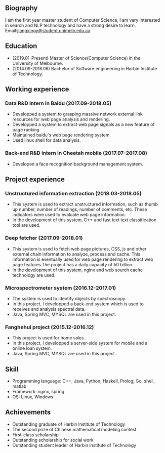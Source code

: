
## Biography

I am the first year master student of Computer Science, I am very interested in search and NLP technology and have a strong desire to learn.
<br>
Email:jiangxingy@student.unimelb.edu.au<br>


## Education
* (2019.01-Present) Master of Science(Computer Science) in the University of Melbourne.<br>
* (2014.09-2018.06) Bachelor of Software engineering in Harbin Institute of Technology.<br>


## Working experience

### Data R&D intern in Baidu (2017.09-2018.05)

* Developped a system to grasping massive network external link resources for web page analysis and rendering. 
* Developped a system to extract web page signals as a new feature of page ranking.
* Maintained baidu's web page rendering system.
* Used linux shell for data analysis.

### Back-end R&D intern in Cheetah mobile (2017.07-2017.08)

* Developed a face recognition background management system.

## Project experience


### Unstructured information extraction (2018.03-2018.05)

* This system is used to extract unstructured information, such as thumb up number, number of readings, number of comments, etc. These indicators were used to evaluate web page information.<br>
* In the development of this system, C++ and fast text text classification tool are used.

### Deep fetcher (2017.09-2018.01)

* This system is used to fetch web page pictures, CSS, js and other external chain information to analyze, process and cache. This information is eventually used for web page rendering to extract web page features.The project has a daily capacity of 50 billion.
* In the development of this system, nginx and web sourch cache technology are used.

### Microspectrometer system (2016.12-2017.01)

* The system is used to identify objects by spectroscopy.<br>
* In this project, I developped a back-end system which is used to receives and analysis spectral data.<br>
* Java, Spring MVC, MYSQL are used in this project.

### Fanghehui project (2015.12-2016.12)

* This project is used for home sales.<br> 
* In this project, I developped a server-side system for mobile and a online loan system. <br>
* Java, Spring MVC, MYSQL are used in this project.

## Skill

* Programming language: C++, Java, Python, Haskell, Prolog, Go, shell, matlab
* Framework: nginx, spring
* OS: Linux, Windows

## Achievements

* Outstanding graduate of Harbin Institute of Technology
* The second prize of Chinese mathematical modeling contest
* First-class scholarship
* Outstanding scholarship for social work
* Outstanding student leader of Harbin Institute of Technology
